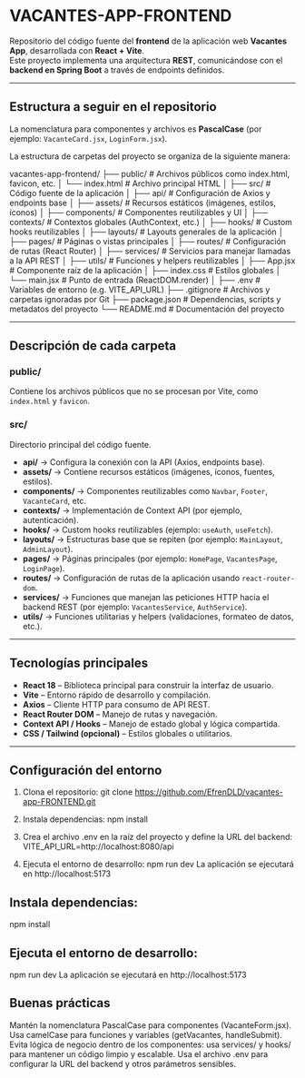 # VACANTES-APP-FRONTEND

Repositorio del código fuente del **frontend** de la aplicación web **Vacantes App**, desarrollada con **React + Vite**.  
Este proyecto implementa una arquitectura **REST**, comunicándose con el **backend en Spring Boot** a través de endpoints definidos.

---

## Estructura a seguir en el repositorio

La nomenclatura para componentes y archivos es **PascalCase** (por ejemplo: `VacanteCard.jsx`, `LoginForm.jsx`).

La estructura de carpetas del proyecto se organiza de la siguiente manera:

vacantes-app-frontend/
├── public/ # Archivos públicos como index.html, favicon, etc.
│ └── index.html # Archivo principal HTML
│
├── src/ # Código fuente de la aplicación
│ ├── api/ # Configuración de Axios y endpoints base
│ ├── assets/ # Recursos estáticos (imágenes, estilos, íconos)
│ ├── components/ # Componentes reutilizables y UI
│ ├── contexts/ # Contextos globales (AuthContext, etc.)
│ ├── hooks/ # Custom hooks reutilizables
│ ├── layouts/ # Layouts generales de la aplicación
│ ├── pages/ # Páginas o vistas principales
│ ├── routes/ # Configuración de rutas (React Router)
│ ├── services/ # Servicios para manejar llamadas a la API REST
│ ├── utils/ # Funciones y helpers reutilizables
│ ├── App.jsx # Componente raíz de la aplicación
│ ├── index.css # Estilos globales
│ └── main.jsx # Punto de entrada (ReactDOM.render)
│
├── .env # Variables de entorno (e.g. VITE_API_URL)
├── .gitignore # Archivos y carpetas ignoradas por Git
├── package.json # Dependencias, scripts y metadatos del proyecto
└── README.md # Documentación del proyecto

---

## Descripción de cada carpeta

### **public/**
Contiene los archivos públicos que no se procesan por Vite, como `index.html` y `favicon`.

### **src/**
Directorio principal del código fuente.

- **api/** → Configura la conexión con la API (Axios, endpoints base).
- **assets/** → Contiene recursos estáticos (imágenes, íconos, fuentes, estilos).
- **components/** → Componentes reutilizables como `Navbar`, `Footer`, `VacanteCard`, etc.
- **contexts/** → Implementación de Context API (por ejemplo, autenticación).
- **hooks/** → Custom hooks reutilizables (ejemplo: `useAuth`, `useFetch`).
- **layouts/** → Estructuras base que se repiten (por ejemplo: `MainLayout`, `AdminLayout`).
- **pages/** → Páginas principales (por ejemplo: `HomePage`, `VacantesPage`, `LoginPage`).
- **routes/** → Configuración de rutas de la aplicación usando `react-router-dom`.
- **services/** → Funciones que manejan las peticiones HTTP hacia el backend REST (por ejemplo: `VacantesService`, `AuthService`).
- **utils/** → Funciones utilitarias y helpers (validaciones, formateo de datos, etc.).

---

## Tecnologías principales

- **React 18** – Biblioteca principal para construir la interfaz de usuario.  
- **Vite** – Entorno rápido de desarrollo y compilación.  
- **Axios** – Cliente HTTP para consumo de API REST.  
- **React Router DOM** – Manejo de rutas y navegación.  
- **Context API / Hooks** – Manejo de estado global y lógica compartida.  
- **CSS / Tailwind (opcional)** – Estilos globales o utilitarios.

---

##  Configuración del entorno

1. Clona el repositorio:
   git clone https://github.com/EfrenDLD/vacantes-app-FRONTEND.git

2. Instala dependencias:
  npm install

3. Crea el archivo .env en la raíz del proyecto y define la URL del backend:
  VITE_API_URL=http://localhost:8080/api


4. Ejecuta el entorno de desarrollo:
  npm run dev
  La aplicación se ejecutará en http://localhost:5173


## Instala dependencias:
  npm install

## Ejecuta el entorno de desarrollo:
  npm run dev
  La aplicación se ejecutará en http://localhost:5173

## Buenas prácticas

Mantén la nomenclatura PascalCase para componentes (VacanteForm.jsx).
Usa camelCase para funciones y variables (getVacantes, handleSubmit).
Evita lógica de negocio dentro de los componentes:
usa services/ y hooks/ para mantener un código limpio y escalable.
Usa el archivo .env para configurar la URL del backend y otros parámetros sensibles.

